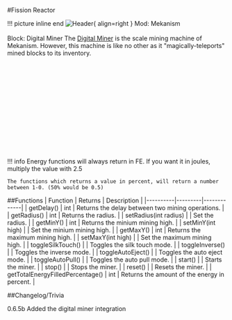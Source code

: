 #Fission Reactor

!!! picture inline end
    ![Header](https://srendi.de/wp-content/uploads/2021/05/Digital-Miner.png){ align=right }
    Mod: Mekanism <br><br/>
    Block: Digital Miner
The [Digital Miner](https://wiki.aidancbrady.com/wiki/Digital_Miner) is the scale mining machine of Mekanism. However, this machine is like no other as it "magically-teleports" mined blocks to its inventory.

<br><br/>
<br><br/>
<br><br/>
<br><br/>
<br><br/>
<br><br/>

!!! info
    Energy functions will always return in FE. If you want it in joules, multiply the value with 2.5

    The functions which returns a value in percent, will return a number between 1-0. (50% would be 0.5)

##Functions
| Function | Returns | Description |
|----------|---------|-------------|
| getDelay() | int | Returns the delay between two mining operations. |
| getRadius() | int | Returns the radius. |
| setRadius(int radius) | | Set the radius. |
| getMinY() | int | Returns the minium mining high. |
| setMinY(int high) | | Set the minium mining high. |
| getMaxY() | int | Returns the maximum mining high. |
| setMaxY(int high) | | Set the maximum mining high. |
| toggleSilkTouch() | | Toggles the silk touch mode. |
| toggleInverse() | | Toggles the inverse mode. |
| toggleAutoEject() | | Toggles the auto eject mode. |
| toggleAutoPull() | | Toggles the auto pull mode. |
| start() | | Starts the miner. |
| stop() | | Stops the miner. |
| reset() | | Resets the miner. |
| getTotalEnergyFilledPercentage() | int | Returns the amount of the energy in percent. |

##Changelog/Trivia

0.6.5b
Added the digital miner integration
